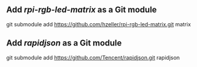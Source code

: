 
## Add *rpi-rgb-led-matrix* as a Git module
git submodule add https://github.com/hzeller/rpi-rgb-led-matrix.git matrix

## Add *rapidjson* as a Git module
git submodule add https://github.com/Tencent/rapidjson.git rapidjson
